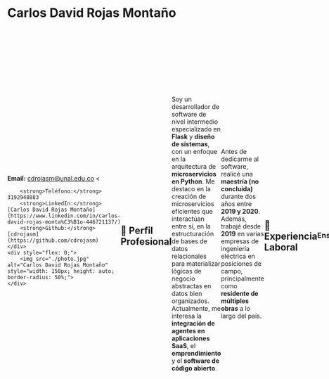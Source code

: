 # Carlos David Rojas Montaño

<div style="display: flex; align-items: center;">
    <div style="flex: 1;">
        <strong>Email:</strong> <a href='cdrojasm@unal.edu.co' >cdrojasm@unal.edu.co</a>
        <
        
        <strong>Teléfono:</strong> 3192948883  
        <strong>LinkedIn:</strong> [Carlos David Rojas Montaño](https://www.linkedin.com/in/carlos-david-rojas-monta%C3%B1o-446721137/)  
        <strong>Github:</strong> [cdrojasm](https://github.com/cdrojasm)  
    </div>
    <div style="flex: 0;">
        <img src="./photo.jpg" alt="Carlos David Rojas Montaño" style="width: 150px; height: auto; border-radius: 50%;">
    </div>
</div>

---

## 📌 Perfil Profesional
Soy un desarrollador de software de nivel intermedio especializado en **Flask** y **diseño de sistemas**, con un enfoque en la arquitectura de **microservicios en Python**. Me destaco en la creación de microservicios eficientes que interactúan entre sí, en la estructuración de bases de datos relacionales para materializar lógicas de negocio abstractas en datos bien organizados. Actualmente, me interesa la **integración de agentes en aplicaciones SaaS**, el **emprendimiento** y el **software de código abierto**.

Antes de dedicarme al software, realicé una **maestría (no concluida)** durante dos años entre **2019 y 2020**. Además, trabajé desde **2019** en varias empresas de ingeniería eléctrica en posiciones de campo, principalmente como **residente de múltiples obras** a lo largo del país.

---

## 💼 Experiencia Laboral

### **Ensicom**  
📌 **Residente de Obra**  
📅 *Agosto 2020 - Diciembre 2022*  
✅ Supervisión y ejecución de proyectos eléctricos en diversas obras a nivel nacional.  
✅ Coordinación de equipos de trabajo en campo y cumplimiento de normativas eléctricas.  
✅ Gestión de recursos y materiales para la correcta ejecución de proyectos.  

### **Creangel**  
📌 **Full Stack Software Engineer**  
📅 *Enero 2022 - Presente*  
✅ Desarrollo de componentes de visualización de big data (**gráficos y dashboards**) para el gobierno colombiano utilizando **ReactJS**.  
✅ Creación de **APIs en Flask** y **microservicios** para aplicaciones de **PQR**, flujos de datos e integración de **LLM** en aplicaciones de big data como motores de búsqueda privados, dashboards y reportes.  
✅ Implementación de soluciones escalables en arquitecturas basadas en **microservicios**, con despliegue en **Docker** y **Kubernetes**.  
✅ Integración de modelos de lenguaje como **OpenAI** para chatbots y búsquedas semánticas utilizando **Qdrant** y **ChromaDB**.  

---

## 🎓 Educación

🎓 **Ingeniería Eléctrica**  
📍 *Universidad Nacional de Colombia*  

🎓 **Maestría (no concluida) en Análisis de Fenómenos Transitorios en Redes de Baja Tensión utilizando Filtros de Kalman y Construcción de Prototipos**  
📅 *2019 - 2020*  

---

## 📚 Cursos y Capacitación
📌 Cursos informales de **React, Flask, Docker y Solr**.

---

## 🚀 Proyectos en Desarrollo
✅ **Cliente agnóstico para visualización de bases de datos vectoriales** *(similar a DBeaver, pero para almacenes de vectores).*  
✅ **Aplicación de agentes para acelerar procesos de diseño en ingeniería eléctrica y civil.**  

---

## 🛠 Habilidades Técnicas

- **Lenguajes de Programación:** Python, JavaScript (**ReactJS**), Golang, Java 8.
- **Bases de Datos:** PostgreSQL, MySQL, MongoDB.
- **Motores de Búsqueda:** Solr, Elasticsearch, ZincSearch.
- **Infraestructura y DevOps:** Docker, Kubernetes.
- **Integración de Modelos de Lenguaje:** OpenAI (**Chat y Embeddings**), Qdrant, ChromaDB.
- **Diseño de Microservicios:** Arquitecturas distribuidas con **Python y Flask**.

---

## 🌍 Idiomas

- **Español:** Nativo  
- **Inglés:** Intermedio-Alto *(capacidad de conversación fluida)*  

---

## 🎯 Intereses

- 💡 **Integración de agentes en aplicaciones SaaS.**  
- 🚀 **Emprendimiento y software de código abierto.**  

